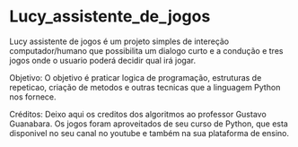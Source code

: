 # Lucy_assistente_de_jogos


Lucy assistente de jogos é um projeto simples de intereção computador/humano que 
possibilita um dialogo curto e a condução e tres jogos onde o usuario poderá decidir qual irá jogar.



Objetivo:
O objetivo é praticar logica de programação, estruturas de repeticao, criação de metodos e outras
tecnicas que a linguagem Python nos fornece.


Créditos:
Deixo aqui os creditos dos algoritmos ao professor Gustavo Guanabara. Os jogos foram
aproveitados de seu curso de Python, que esta disponivel no seu canal no youtube e também na sua plataforma de ensino.
